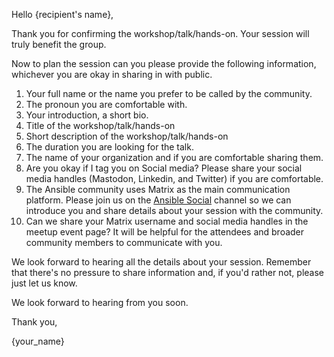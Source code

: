 Hello {recipient's name},

Thank you for confirming the workshop/talk/hands-on. Your session will truly benefit the group.


Now to plan the session can you please provide the following information, whichever you are okay in sharing in with public.

1. Your full name or the name you prefer to be called by the community.
2. The pronoun you are comfortable with.
3. Your introduction, a short bio.
4. Title of the workshop/talk/hands-on
5. Short description of the workshop/talk/hands-on
6. The duration you are looking for the talk.
7. The name of your organization and if you are comfortable sharing them.
8. Are you okay if I tag you on Social media? Please share your social media handles (Mastodon, Linkedin, and Twitter) if you are comfortable.
9. The Ansible community uses Matrix as the main communication platform. Please join us on the [Ansible Social](https://matrix.to/#/#social:ansible.com) channel so we can introduce you and share details about your session with the community.
10. Can we share your Matrix username and social media handles in the meetup event page? It will be helpful for the attendees and broader community members to communicate with you.

We look forward to hearing all the details about your session. Remember that there's no pressure to share information and, if you'd rather not, please just let us know.

We look forward to hearing from you soon.

Thank you,

{your_name}

